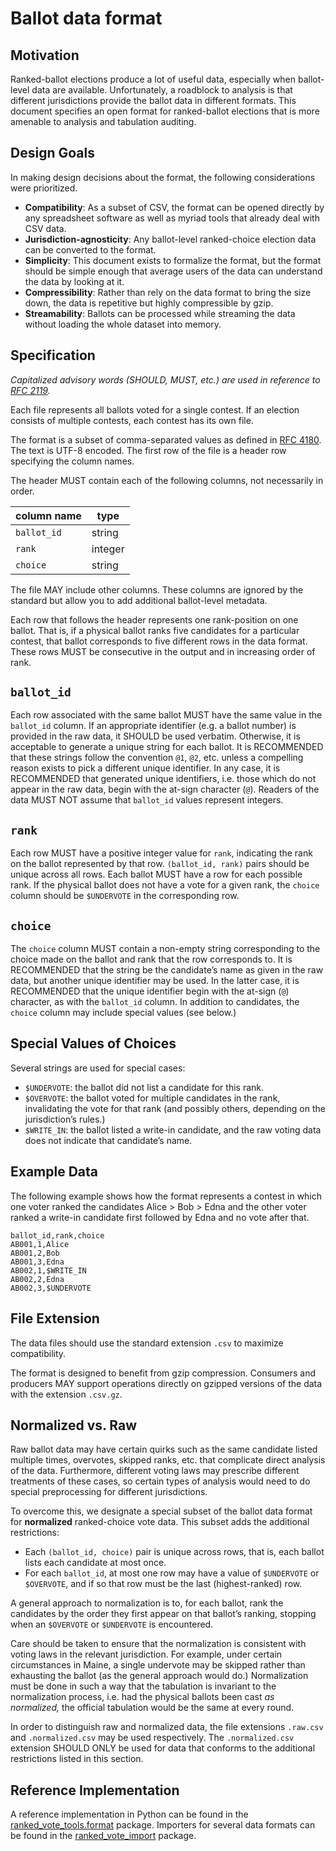# Ballot data format

## Motivation

Ranked-ballot elections produce a lot of useful data, especially when ballot-level data are available. Unfortunately, a roadblock to analysis is that different jurisdictions provide the ballot data in different formats. This document specifies an open format for ranked-ballot elections that is more amenable to analysis and tabulation auditing.

## Design Goals

In making design decisions about the format, the following considerations were prioritized.

- **Compatibility**: As a subset of CSV, the format can be opened directly by any spreadsheet software as well as myriad tools that already deal with CSV data.
- **Jurisdiction-agnosticity**: Any ballot-level ranked-choice election data can be converted to the format.
- **Simplicity**: This document exists to formalize the format, but the format should be simple enough that average users of the data can understand the data by looking at it.
- **Compressibility**: Rather than rely on the data format to bring the size down, the data is repetitive but highly compressible by gzip.
- **Streamability**: Ballots can be processed while streaming the data without loading the whole dataset into memory.

## Specification

*Capitalized advisory words (SHOULD, MUST, etc.) are used in reference to [RFC 2119](https://www.ietf.org/rfc/rfc2119.txt).*

Each file represents all ballots voted for a single contest. If an election consists of multiple contests, each contest has its own file.

The format is a subset of comma-separated values as defined in [RFC 4180](https://www.ietf.org/rfc/rfc4180.txt). The text is UTF-8 encoded. The first row of the file is a header row specifying the column names.

The header MUST contain each of the following columns, not necessarily in order.

| column name   | type    |
|---------------|---------|
| `ballot_id`   | string  |
| `rank`        | integer |
| `choice`      | string  |

The file MAY include other columns. These columns are ignored by the standard but allow you to add additional ballot-level metadata.

Each row that follows the header represents one rank-position on one ballot. That is, if a physical ballot ranks five candidates for a particular contest, that ballot corresponds to five different rows in the data format. These rows MUST be consecutive in the output and in increasing order of rank.

## `ballot_id`

Each row associated with the same ballot MUST have the same value in the `ballot_id` column. If an appropriate identifier (e.g. a ballot number) is provided in the raw data, it SHOULD be used verbatim. Otherwise, it is acceptable to generate a unique string for each ballot. It is RECOMMENDED that these strings follow the convention `@1`, `@2`, etc. unless a compelling reason exists to pick a different unique identifier. In any case, it is RECOMMENDED that generated unique identifiers, i.e. those which do not appear in the raw data, begin with the at-sign character (`@`). Readers of the data MUST NOT assume that `ballot_id` values represent integers.

## `rank`

Each row MUST have a positive integer value for `rank`, indicating the rank on the ballot represented by that row. `(ballot_id, rank)` pairs should be unique across all rows. Each ballot MUST have a row for each possible rank. If the physical ballot does not have a vote for a given rank, the `choice` column should be `$UNDERVOTE` in the corresponding row.

## `choice`

The `choice` column MUST contain a non-empty string corresponding to the choice made on the ballot and rank that the row corresponds to. It is RECOMMENDED that the string be the candidate’s name as given in the raw data, but another unique identifier may be used. In the latter case, it is RECOMMENDED that the unique identifier begin with the at-sign (`@`) character, as with the `ballot_id` column. In addition to candidates, the `choice` column may include special values (see below.)

## Special Values of Choices

Several strings are used for special cases:

- `$UNDERVOTE`: the ballot did not list a candidate for this rank.
- `$OVERVOTE`: the ballot voted for multiple candidates in the rank, invalidating the vote for that rank (and possibly others, depending on the jurisdiction’s rules.)
- `$WRITE_IN`: the ballot listed a write-in candidate, and the raw voting data does not indicate that candidate’s name.

## Example Data

The following example shows how the format represents a contest in which one voter ranked the candidates Alice > Bob > Edna and the other voter ranked a write-in candidate first followed by Edna and no vote after that.

    ballot_id,rank,choice
    AB001,1,Alice
    AB001,2,Bob
    AB001,3,Edna
    AB002,1,$WRITE_IN
    AB002,2,Edna
    AB002,3,$UNDERVOTE

## File Extension

The data files should use the standard extension `.csv` to maximize compatibility.

The format is designed to benefit from gzip compression. Consumers and producers MAY support operations directly on gzipped versions of the data with the extension `.csv.gz`.

## Normalized vs. Raw

Raw ballot data may have certain quirks such as the same candidate listed multiple times, overvotes, skipped ranks, etc. that complicate direct analysis of the data. Furthermore, different voting laws may prescribe different treatments of these cases, so certain types of analysis would need to do special preprocessing for different jurisdictions.

To overcome this, we designate a special subset of the ballot data format for **normalized** ranked-choice vote data. This subset adds the additional restrictions:

- Each `(ballot_id, choice)` pair is unique across rows, that is, each ballot lists each candidate at most once.
- For each `ballot_id`, at most one row may have a value of `$UNDERVOTE` or `$OVERVOTE`, and if so that row must be the last (highest-ranked) row.

A general approach to normalization is to, for each ballot, rank the candidates by the order they first appear on that ballot’s ranking, stopping when an `$OVERVOTE` or `$UNDERVOTE` is encountered.

Care should be taken to ensure that the normalization is consistent with voting laws in the relevant jurisdiction. For example, under certain circumstances in Maine, a single undervote may be skipped rather than exhausting the ballot (as the general approach would do.) Normalization must be done in such a way that the tabulation is invariant to the normalization process, i.e. had the physical ballots been cast *as normalized,* the official tabulation would be the same at every round.

In order to distinguish raw and normalized data, the file extensions `.raw.csv` and `.normalized.csv` may be used respectively. The `.normalized.csv` extension SHOULD ONLY be used for data that conforms to the additional restrictions listed in this section.

## Reference Implementation

A reference implementation in Python can be found in the [ranked_vote_tools.format](https://github.com/ranked-vote/ranked-vote-tools/blob/master/ranked_vote/format/__init__.py) package. Importers for several data formats can be found in the [ranked_vote_import](https://github.com/ranked-vote/ranked-vote-import) package.
